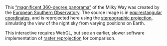 This [“magnificent 360-degree panorama”](http://www.eso.org/public/images/eso0932a/) of the Milky Way was created by the [European Southern Observatory](http://www.eso.org/). The source image is in [equirectangular coordinates](/mbostock/3757119), and is reprojected here using the [stereographic projection](/mbostock/3757137), simulating the view of the night sky from varying positions on Earth.

This interactive requires WebGL, but see an earlier, slower software implementation of [raster reprojection](/mbostock/4329423) for comparison.